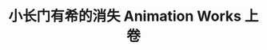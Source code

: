 ---
logo: images/official_book/小长门有希的消失AnimationWorks上卷.jpg
title: 小长门有希的消失 Animation Works 上卷
subTitle: 暂无资源，如果你拥有该资源，可点击此处向我们提交反馈

category: 公式书

hasResource: false
---